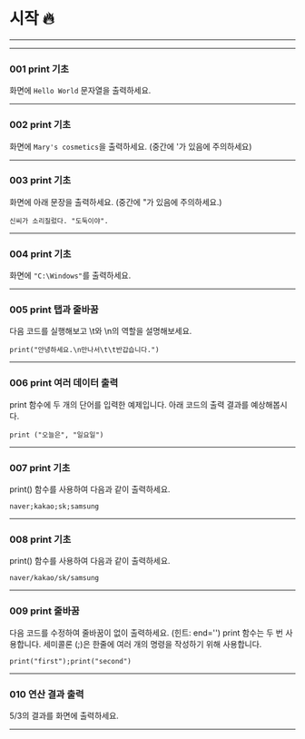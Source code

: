 # 시작 🔥

---
---

### 001 print 기초

화면에 `Hello World` 문자열을 출력하세요.

---

### 002 print 기초

화면에 `Mary's cosmetics`을 출력하세요. (중간에 '가 있음에 주의하세요)

---

### 003 print 기초

화면에 아래 문장을 출력하세요. (중간에 "가 있음에 주의하세요.)

    신씨가 소리질렀다. "도둑이야".
    
 ---   

### 004 print 기초

화면에 `"C:\Windows"`를 출력하세요.

---

### 005 print 탭과 줄바꿈

다음 코드를 실행해보고 \\t와 \\n의 역할을 설명해보세요.

    print("안녕하세요.\n만나서\t\t반갑습니다.")

 ---   

### 006 print 여러 데이터 출력

print 함수에 두 개의 단어를 입력한 예제입니다. 아래 코드의 출력 결과를 예상해봅시다.

    print ("오늘은", "일요일")

 ---   

### 007 print 기초

print() 함수를 사용하여 다음과 같이 출력하세요.

    naver;kakao;sk;samsung

   --- 

### 008 print 기초

print() 함수를 사용하여 다음과 같이 출력하세요.

    naver/kakao/sk/samsung

   --- 

### 009 print 줄바꿈

다음 코드를 수정하여 줄바꿈이 없이 출력하세요. (힌트: end='') print 함수는 두 번 사용합니다. 세미콜론 (;)은 한줄에 여러 개의 명령을 작성하기 위해 사용합니다.

    print("first");print("second")

   --- 

### 010 연산 결과 출력

5/3의 결과를 화면에 출력하세요.

---
